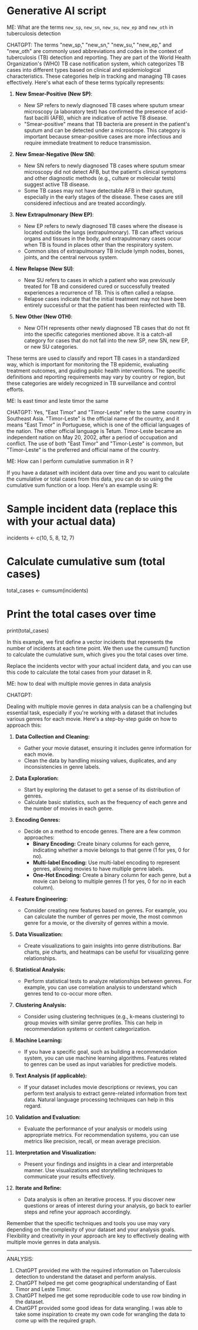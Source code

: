 # Generative AI script

ME: What are the terms `new_sp`, `new_sn`, `new_su`, `new_ep` and `new_oth` in tuberculosis detection

CHATGPT: The terms "new_sp," "new_sn," "new_su," "new_ep," and "new_oth" are commonly used abbreviations and codes in the context of tuberculosis (TB) detection and reporting. They are part of the World Health Organization's (WHO) TB case notification system, which categorizes TB cases into different types based on clinical and epidemiological characteristics. These categories help in tracking and managing TB cases effectively. Here's what each of these terms typically represents:

1. **New Smear-Positive (New SP)**:
   - New SP refers to newly diagnosed TB cases where sputum smear microscopy (a laboratory test) has confirmed the presence of acid-fast bacilli (AFB), which are indicative of active TB disease.
   - "Smear-positive" means that TB bacteria are present in the patient's sputum and can be detected under a microscope. This category is important because smear-positive cases are more infectious and require immediate treatment to reduce transmission.

2. **New Smear-Negative (New SN)**:
   - New SN refers to newly diagnosed TB cases where sputum smear microscopy did not detect AFB, but the patient's clinical symptoms and other diagnostic methods (e.g., culture or molecular tests) suggest active TB disease.
   - Some TB cases may not have detectable AFB in their sputum, especially in the early stages of the disease. These cases are still considered infectious and are treated accordingly.

3. **New Extrapulmonary (New EP)**:
   - New EP refers to newly diagnosed TB cases where the disease is located outside the lungs (extrapulmonary). TB can affect various organs and tissues in the body, and extrapulmonary cases occur when TB is found in places other than the respiratory system.
   - Common sites of extrapulmonary TB include lymph nodes, bones, joints, and the central nervous system.

4. **New Relapse (New SU)**:
   - New SU refers to cases in which a patient who was previously treated for TB and considered cured or successfully treated experiences a recurrence of TB. This is often called a relapse.
   - Relapse cases indicate that the initial treatment may not have been entirely successful or that the patient has been reinfected with TB.

5. **New Other (New OTH)**:
   - New OTH represents other newly diagnosed TB cases that do not fit into the specific categories mentioned above. It is a catch-all category for cases that do not fall into the new SP, new SN, new EP, or new SU categories.

These terms are used to classify and report TB cases in a standardized way, which is important for monitoring the TB epidemic, evaluating treatment outcomes, and guiding public health interventions. The specific definitions and reporting requirements may vary by country or region, but these categories are widely recognized in TB surveillance and control efforts.


ME: Is east timor and leste timor the same

CHATGPT: Yes, "East Timor" and "Timor-Leste" refer to the same country in Southeast Asia. "Timor-Leste" is the official name of the country, and it means "East Timor" in Portuguese, which is one of the official languages of the nation. The other official language is Tetum. Timor-Leste became an independent nation on May 20, 2002, after a period of occupation and conflict. The use of both "East Timor" and "Timor-Leste" is common, but "Timor-Leste" is the preferred and official name of the country.


ME: How can I perform cumulative summation in R ?

If you have a dataset with incident data over time and you want to calculate the cumulative or total cases from this data, you can do so using the cumulative sum function or a loop. Here's an example using R:

# Sample incident data (replace this with your actual data)
incidents <- c(10, 5, 8, 12, 7)

# Calculate cumulative sum (total cases)
total_cases <- cumsum(incidents)

# Print the total cases over time
print(total_cases)

In this example, we first define a vector incidents that represents the number of incidents at each time point. We then use the cumsum() function to calculate the cumulative sum, which gives you the total cases over time.

Replace the incidents vector with your actual incident data, and you can use this code to calculate the total cases from your dataset in R.

ME: how to deal with multiple movie genres in data analysis

CHATGPT:

Dealing with multiple movie genres in data analysis can be a challenging but essential task, especially if you're working with a dataset that includes various genres for each movie. Here's a step-by-step guide on how to approach this:

1. **Data Collection and Cleaning:**
   - Gather your movie dataset, ensuring it includes genre information for each movie.
   - Clean the data by handling missing values, duplicates, and any inconsistencies in genre labels.

2. **Data Exploration:**
   - Start by exploring the dataset to get a sense of its distribution of genres.
   - Calculate basic statistics, such as the frequency of each genre and the number of movies in each genre.

3. **Encoding Genres:**
   - Decide on a method to encode genres. There are a few common approaches:
     - **Binary Encoding:** Create binary columns for each genre, indicating whether a movie belongs to that genre (1 for yes, 0 for no).
     - **Multi-label Encoding:** Use multi-label encoding to represent genres, allowing movies to have multiple genre labels.
     - **One-Hot Encoding:** Create a binary column for each genre, but a movie can belong to multiple genres (1 for yes, 0 for no in each column).

4. **Feature Engineering:**
   - Consider creating new features based on genres. For example, you can calculate the number of genres per movie, the most common genre for a movie, or the diversity of genres within a movie.

5. **Data Visualization:**
   - Create visualizations to gain insights into genre distributions. Bar charts, pie charts, and heatmaps can be useful for visualizing genre relationships.

6. **Statistical Analysis:**
   - Perform statistical tests to analyze relationships between genres. For example, you can use correlation analysis to understand which genres tend to co-occur more often.

7. **Clustering Analysis:**
   - Consider using clustering techniques (e.g., k-means clustering) to group movies with similar genre profiles. This can help in recommendation systems or content categorization.

8. **Machine Learning:**
   - If you have a specific goal, such as building a recommendation system, you can use machine learning algorithms. Features related to genres can be used as input variables for predictive models.

9. **Text Analysis (if applicable):**
   - If your dataset includes movie descriptions or reviews, you can perform text analysis to extract genre-related information from text data. Natural language processing techniques can help in this regard.

10. **Validation and Evaluation:**
    - Evaluate the performance of your analysis or models using appropriate metrics. For recommendation systems, you can use metrics like precision, recall, or mean average precision.

11. **Interpretation and Visualization:**
    - Present your findings and insights in a clear and interpretable manner. Use visualizations and storytelling techniques to communicate your results effectively.

12. **Iterate and Refine:**
    - Data analysis is often an iterative process. If you discover new questions or areas of interest during your analysis, go back to earlier steps and refine your approach accordingly.

Remember that the specific techniques and tools you use may vary depending on the complexity of your dataset and your analysis goals. Flexibility and creativity in your approach are key to effectively dealing with multiple movie genres in data analysis.


--------

ANALYSIS: 

1. ChatGPT provided me with the required information on Tuberculosis detection to understand the dataset and perform analysis. 
2. ChatGPT helped me get come geographical understanding of East Timor and Leste Timor.
3. ChatGPT helped me get some reproducible code to use row binding in the dataset.
4. ChatGPT provided some good ideas for data wrangling. I was able to take some inspiration to create my own code for wrangling the data to come up with the required graph.


